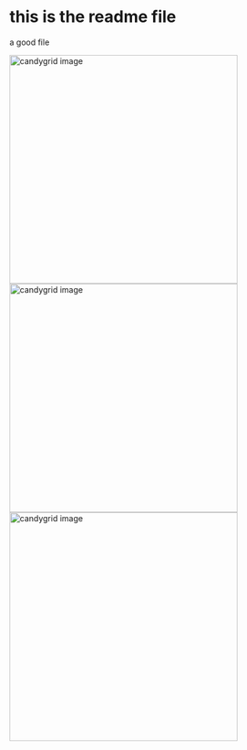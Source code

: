 # this is the readme file
a good file

<img width="400" alt="candygrid image" src="https://user-images.githubusercontent.com/46717848/163416938-9a6f9f31-bb3e-451f-a9f7-cd9570168af6.png">
<img width="400" alt="candygrid image" src="https://user-images.githubusercontent.com/46717848/163417608-e4840ae0-fbb2-4913-b957-76eecb76c517.png">
<img width="400" alt="candygrid image" src="https://user-images.githubusercontent.com/46717848/163417615-ed04e85b-4391-4a88-ad4d-8bec94d422b2.png">





